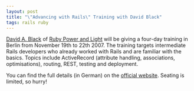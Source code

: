 ```yaml
---
layout: post
title: "\"Advancing with Rails\" Training with David Black"
tags: rails ruby
---
```

[David A. Black](http://dablog.rubypal.com/) of [Ruby Power and Light](http://www.rubypal.com) will be giving a four-day training in Berlin from November 19th to 22th 2007. The training targets intermediate Rails developers who already worked with Rails and are familiar with the basics. Topics include ActiveRecord (attribute handling, associations, optimisations), routing, REST, testing and deployment.

You can find the full details (in German) on the [official website](http://www.railsschulung.de). Seating is limited, so hurry!